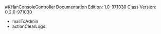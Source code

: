 #KHanConsoleController
Documentation Edition: 1.0-971030
Class Version: 0.2.0-971030

+ mailToAdmin 
+ actionClearLogs
